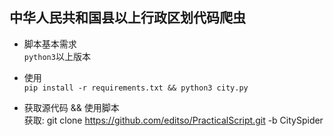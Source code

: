 ## 中华人民共和国县以上行政区划代码爬虫
* 脚本基本需求  
    `python3`以上版本  

* 使用  
   `pip install -r requirements.txt && python3 city.py`

* 获取源代码 && 使用脚本  
    获取: git clone https://github.com/editso/PracticalScript.git -b CitySpider